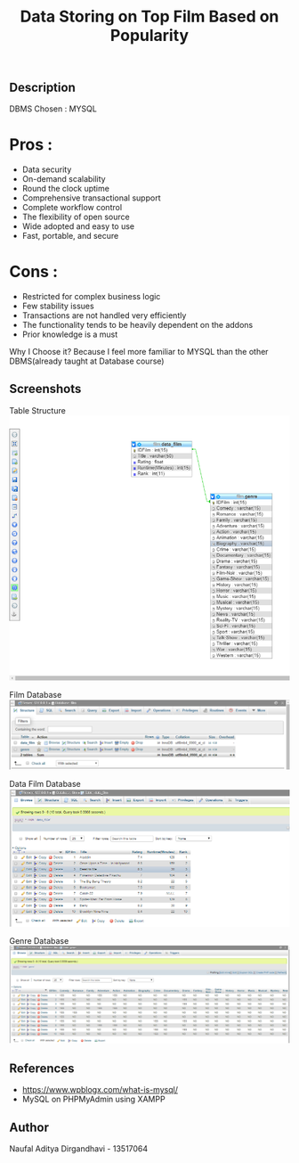 <h1 align="center">
  <br>
  Data Storing on Top Film Based on Popularity
  <br>
  <br>
</h1>

## Description

DBMS Chosen : MYSQL

# Pros :
- Data security
- On-demand scalability
- Round the clock uptime
- Comprehensive transactional support
- Complete workflow control
- The flexibility of open source
- Wide adopted and easy to use
- Fast, portable, and secure

# Cons :
- Restricted for complex business logic
- Few stability  issues
- Transactions are not handled very efficiently
- The functionality tends to be heavily dependent on the addons
- Prior knowledge is a must

Why I Choose it? Because I feel more familiar to MYSQL than the other DBMS(already taught at Database course)

## Screenshots

Table Structure
![](screenshots/structure.PNG)

Film Database
![](screenshots/DB.png)

Data Film Database
![](screenshots/table-data_film.png)

Genre Database
![](screenshots/table-genre.png)

## References

- https://www.wpblogx.com/what-is-mysql/
- MySQL on PHPMyAdmin using XAMPP

## Author
Naufal Aditya Dirgandhavi - 13517064